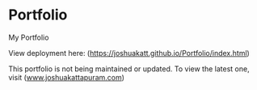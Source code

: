 # Portfolio
My Portfolio

View deployment here: (https://joshuakatt.github.io/Portfolio/index.html)

This portfolio is not being maintained or updated. To view the latest one, visit (www.joshuakattapuram.com)
